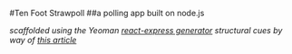 #Ten Foot Strawpoll
##a polling app built on node.js

_scaffolded using the Yeoman [react-express generator](https://github.com/JedWatson/generator-react-express)_
_structural cues by way of [this article](https://scotch.io/tutorials/build-a-real-time-twitter-stream-with-node-and-react-js)_